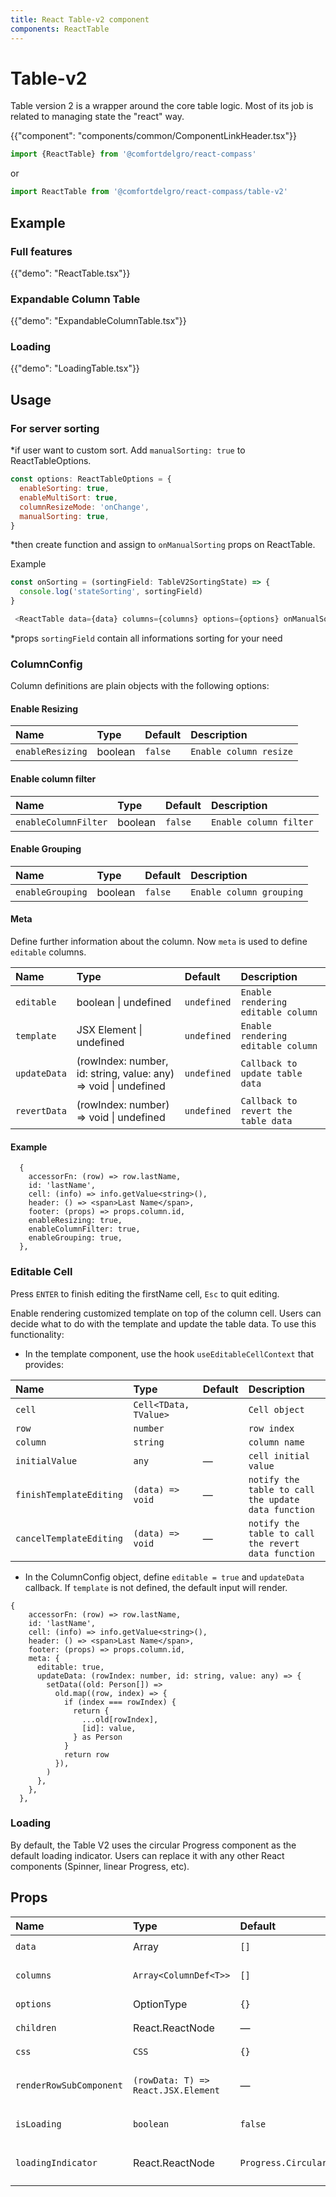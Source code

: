 ```yaml
---
title: React Table-v2 component
components: ReactTable
---
```


# Table-v2

<p class="description">Table version 2 is a wrapper around the core table logic. Most of its job is related to managing state the "react" way.</p>

{{"component": "components/common/ComponentLinkHeader.tsx"}}

```jsx
import {ReactTable} from '@comfortdelgro/react-compass'
```

or

```jsx
import ReactTable from '@comfortdelgro/react-compass/table-v2'
```

## Example

### Full features

{{"demo": "ReactTable.tsx"}}

### Expandable Column Table

{{"demo": "ExpandableColumnTable.tsx"}}
### Loading

{{"demo": "LoadingTable.tsx"}}

## Usage

### For server sorting

\*if user want to custom sort. Add `manualSorting: true` to ReactTableOptions.

```js
const options: ReactTableOptions = {
  enableSorting: true,
  enableMultiSort: true,
  columnResizeMode: 'onChange',
  manualSorting: true,
}
```

\*then create function and assign to `onManualSorting` props on ReactTable.

Example

```js
const onSorting = (sortingField: TableV2SortingState) => {
  console.log('stateSorting', sortingField)
}
```

```js
 <ReactTable data={data} columns={columns} options={options} onManualSorting={onSorting}>
```

\*props `sortingField` contain all informations sorting for your need

### ColumnConfig

Column definitions are plain objects with the following options:

#### Enable Resizing

| Name             | Type    | Default | Description            |
| :--------------- | :------ | :------ | :--------------------- |
| `enableResizing` | boolean | `false` | `Enable column resize` |

#### Enable column filter

| Name                 | Type    | Default | Description            |
| :------------------- | :------ | :------ | :--------------------- |
| `enableColumnFilter` | boolean | `false` | `Enable column filter` |

#### Enable Grouping

| Name             | Type    | Default | Description              |
| :--------------- | :------ | :------ | :----------------------- |
| `enableGrouping` | boolean | `false` | `Enable column grouping` |

#### Meta

Define further information about the column. Now `meta` is used to define `editable` columns.

| Name         | Type                                                            | Default     | Description                         |
| :----------- | :-------------------------------------------------------------- | :---------- | :---------------------------------- |
| `editable`   | boolean \| undefined                                            | `undefined` | `Enable rendering editable column`  |
| `template`   | JSX Element \| undefined                                        | `undefined` | `Enable rendering editable column`  |
| `updateData` | (rowIndex: number, id: string, value: any) => void \| undefined | `undefined` | `Callback to update table data`     |
| `revertData` | (rowIndex: number) => void \| undefined                         | `undefined` | `Callback to revert the table data` |

#### Example

```tsx
  {
    accessorFn: (row) => row.lastName,
    id: 'lastName',
    cell: (info) => info.getValue<string>(),
    header: () => <span>Last Name</span>,
    footer: (props) => props.column.id,
    enableResizing: true,
    enableColumnFilter: true,
    enableGrouping: true,
  },
```

### Editable Cell

Press `ENTER` to finish editing the firstName cell, `Esc` to quit editing.

Enable rendering customized template on top of the column cell.
Users can decide what to do with the template and update the table data.
To use this functionality:

- In the template component, use the hook `useEditableCellContext` that provides:

| Name                     | Type                  | Default | Description                                         |
| :----------------------- | :-------------------- | :------ | :-------------------------------------------------- |
| `cell`                   | `Cell<TData, TValue>` |         | `Cell object `                                      |
| `row`                    | `number`              |         | `row index`                                         |
| `column`                 | `string`              |         | `column name`                                       |
| `initialValue`           | `any`                 | —       | `cell initial value`                                |
| `finishTemplateEditing`  | `(data) => void`      | —       | `notify the table to call the update data function` |
| `cancelTemplateEditing ` | `(data) => void`      | —       | `notify the table to call the revert data function` |

- In the ColumnConfig object, define `editable = true` and `updateData` callback. If `template` is not defined, the default input will render.

```tsx
{
    accessorFn: (row) => row.lastName,
    id: 'lastName',
    cell: (info) => info.getValue<string>(),
    header: () => <span>Last Name</span>,
    footer: (props) => props.column.id,
    meta: {
      editable: true,
      updateData: (rowIndex: number, id: string, value: any) => {
        setData((old: Person[]) =>
          old.map((row, index) => {
            if (index === rowIndex) {
              return {
                ...old[rowIndex],
                [id]: value,
              } as Person
            }
            return row
          }),
        )
      },
    },
  },
```

### Loading

By default, the Table V2 uses the circular Progress component as the default loading indicator. Users can replace it with any other React components (Spinner, linear Progress, etc).
## Props

| Name                     | Type                                | Default              | Description                       |
| :----------------------- | :---------------------------------- | :------------------- | :-------------------------------- |
| `data`                   | Array                               | `[]`                 | `Data for show.`                  |
| `columns`                | `Array<ColumnDef<T>>`               | `[]`                 | `column with custom config.`      |
| `options`                | OptionType                          | `{}`                 | `Table option.`                   |
| `children`               | React.ReactNode                     | —                    | `Child elements.`                 |
| `css`                    | `CSS`                               | `{}`                 | `Additional style.`               |
| `renderRowSubComponent ` | `(rowData: T) => React.JSX.Element` | —                    | `Callback after expanding row.`   |
| `isLoading `             | `boolean`                           | `false`              | `Loading status of the table.`    |
| `loadingIndicator `      | React.ReactNode                     | `Progress.Circular` | `Loading indicator of the table.` |
